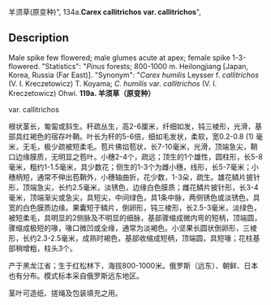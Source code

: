 羊须草(原变种)",
134a.**Carex callitrichos var. callitrichos**",

## Description
Male spike few flowered; male glumes acute at apex; female spike 1-3-flowered.
  "Statistics": "*Pinus* forests; 800-1000 m. Heilongjiang [Japan, Korea, Russia (Far East)].
  "Synonym": "*Carex humilis* Leysser f. *callitrichos* (V. I. Kreczetowicz) T. Koyama; *C. humilis* var. *callitrichos* (V. I. Kreczetowicz) Ohwi.
**119a. 羊须草（原变种）**

var. callitrichos

根状茎长，匍匐或斜生。秆疏丛生，高2-6厘米，纤细如发，钝三棱形，光滑，基部具红褐色的宿存叶鞘。叶长为秆的5-6倍，细如毛发状，柔软，宽0.2-0.8 (1) 毫米，无毛，极少疏被短柔毛。苞片佛焰苞状，长7-10毫米，光滑，顶端急尖，鞘口边缘膜质，无明显之苞叶。小穗2-4个，疏远；顶生的1个雄性，圆柱形，长5-8毫米，粗约1-1.5毫米，具少数花；侧生的1-3个为雌小穗，线形，长5-7毫米；小穗柄短，通常不伸出苞鞘外，小穗轴曲折，花少数，1-3朵，疏生。雄花鳞片披针形，顶端急尖，长约2.5毫米，淡锈色，边缘白色膜质；雌花鳞片披针形，长3-4毫米，顶端渐尖或急尖，具短尖，中间绿色，具1条中脉，两侧锈色或淡锈色，具宽的白色膜质边缘。果囊短于鳞片，倒卵形，钝三棱形，长2.5-3毫米，淡绿色，被短柔毛，具明显的2侧脉及不明显的细脉，基部骤缩成微内弯的短柄，顶端圆，骤缩成极短的喙，喙口微凹或全缘，通常为淡褐色。小坚果长圆状倒卵形，三棱形，长约2.3-2.5毫米，成熟时褐色，基部收缩成短柄，顶端圆，具短喙；花柱基部稍增粗，柱头3个。

产于黑龙江省；生于红松林下，海拔800-1000米。俄罗斯（远东）、朝鲜、日本也有分布。模式标本采自俄罗斯远东地区。

茎叶可造纸、搓绳及包装填充之用。
